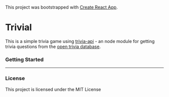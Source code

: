 This project was bootstrapped with [Create React App](https://github.com/facebookincubator/create-react-app).

# Trivial

This is a simple trivia game using [trivia-api](https://www.npmjs.com/package/trivia-api) - an node module for getting trivia questions from the [open trivia database](https://opentdb.com/api_config.php).

### Getting Started

---
### License

This project is licensed under the MIT License